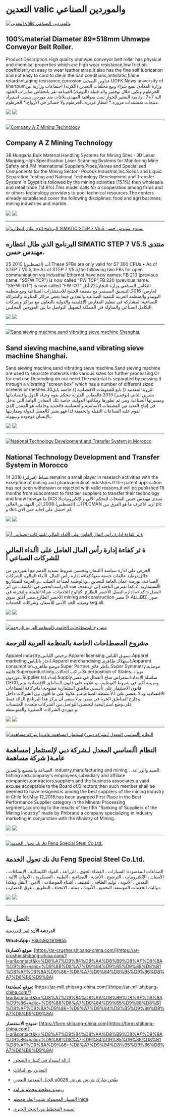 # التعدين valic والموردين الصناعي

<a href="https://swt.shibang-china.com/?l=ar&img&k=%D8%A7%D9%84%D8%AA%D8%B9%D8%AF%D9%8A%D9%86+valic+%D9%88%D8%A7%D9%84%D9%85%D9%88%D8%B1%D8%AF%D9%8A%D9%86+%D8%A7%D9%84%D8%B5%D9%86%D8%A7%D8%B9%D9%8A" target="_blank">![التعدين valic والموردين الصناعي](http://static.shibang-china.com/all-800x300/1264.jpg)</a>

## 100%material Diameter 89*518mm Uhmwpe Conveyor Belt Roller.
Product Description.High quality uhmwpe conveyor belt roller has physical and chemical properties which are high wear resistance,low friction coefficient,not easy to wear leather strap.It also has the fine self lubrication and not easy to card to die in the bad conditions,antistatic,flame retardant,aging resistance,corrosion.عناوين الصحف UOFK News university of khartoumوزارة المعادن تمنع شراء وبيع مخلفات التعدين (الكرته) اجتماعات وزارية بين الخرطوم وبكين خلال نوفمبر والد قتيلة (البوتيك).الصناعة تقر بانخفاض صادرات الجلود الية 7+7 : رئاسة البشير للحوار تمت بموافقة المهدي.بلاغات ضد موردين بسبب استيراد منتجات بمستندات مزورة.* أمطار غزيرة بالخرطوم ولا خسائر في الأرواح.* الخرطوم.


<a href="https://whatsapp.shibangsoft.com/WhatsApp.php" target="_blank" title="WhatsApp">![](http://static.shibang-china.com/icon/whatsapp.png)</a> <a href="https://swt.shibang-china.com/?l=ar&icon&k=%D8%A7%D9%84%D8%AA%D8%B9%D8%AF%D9%8A%D9%86+valic+%D9%88%D8%A7%D9%84%D9%85%D9%88%D8%B1%D8%AF%D9%8A%D9%86+%D8%A7%D9%84%D8%B5%D9%86%D8%A7%D8%B9%D9%8A" target="_blank">![](http://static.shibang-china.com/icon/chat-ar.png)</a>

---

<a href="https://swt.shibang-china.com/?l=ar&img&k=%D8%A7%D9%84%D8%AA%D8%B9%D8%AF%D9%8A%D9%86+valic+%D9%88%D8%A7%D9%84%D9%85%D9%88%D8%B1%D8%AF%D9%8A%D9%86+%D8%A7%D9%84%D8%B5%D9%86%D8%A7%D8%B9%D9%8A" target="_blank">![Company A Z Mining Technology](http://static.shibang-china.com/all-800x300/1049.jpg)</a>

## Company A Z Mining Technology
3B Hungaria,Bulk Material Handling Systems for Mining Sites &middot; 3D Laser Mapping,High Specification Laser Scanning Systems for Monitoring Mine Safety and.PM International Suppliers,Pipes,Valves and Specialised Components for the Mining Sector &middot; Pocock Industrial,Inc.Solids and Liquid Separation Testing and.National Technology Development and Transfer System in EgyptIt is followed by the mining activities (15.1%) then wholesale and retail trade (14.9%).This model calls for a cooperation among firms and or others technology providers to pool technical resources.The centers already established cover the following disciplines: food and agri business; mining industries and marble.


<a href="https://whatsapp.shibangsoft.com/WhatsApp.php" target="_blank" title="WhatsApp">![](http://static.shibang-china.com/icon/whatsapp.png)</a> <a href="https://swt.shibang-china.com/?l=ar&icon&k=%D8%A7%D9%84%D8%AA%D8%B9%D8%AF%D9%8A%D9%86+valic+%D9%88%D8%A7%D9%84%D9%85%D9%88%D8%B1%D8%AF%D9%8A%D9%86+%D8%A7%D9%84%D8%B5%D9%86%D8%A7%D8%B9%D9%8A" target="_blank">![](http://static.shibang-china.com/icon/chat-ar.png)</a>

---

<a href="https://swt.shibang-china.com/?l=ar&img&k=%D8%A7%D9%84%D8%AA%D8%B9%D8%AF%D9%8A%D9%86+valic+%D9%88%D8%A7%D9%84%D9%85%D9%88%D8%B1%D8%AF%D9%8A%D9%86+%D8%A7%D9%84%D8%B5%D9%86%D8%A7%D8%B9%D9%8A" target="_blank">![البرنامج الذي طال انتظاره SIMATIC STEP 7 V5.5 منتدى مهندس حسن.](http://static.shibang-china.com/all-800x300/296.jpg)</a>

## البرنامج الذي طال انتظاره SIMATIC STEP 7 V5.5 منتدى مهندس حسن.
25 آب (أغسطس) 2010.These SFBs are only valid for S7 300 CPUs.• As of STEP 7 V5.5,the.As of STEP 7 V5.5,the following two FBs for open communication via Industrial Ethernet have new names: FB 210 (previous name: &quot;S5FW TCP&quot;) is now called &quot;FW TCP&quot;,FB 220 (previous name: &quot;S5FW IOT&quot;) is now called &quot;FW IOT&quot;.التكامل الصناعي وزارة التجارة22 آذار (مارس) 2016.التنسيق المستمر مع منظمة الخليج للاستشارات الصناعية ومع منظمة اليونيدو والمنظمة العربية للتنمية الصناعية والتعدين فيما يخص مراكز المناولة والشراكة الصناعية.المشاركة في تنظيم المعارض الإقليمية والدولية بالتعاون مع مراكز وشركات التكامل الصناعي والمناولة في المملكة لتسهيل التواصل ما بين الموردين المحليين.


<a href="https://whatsapp.shibangsoft.com/WhatsApp.php" target="_blank" title="WhatsApp">![](http://static.shibang-china.com/icon/whatsapp.png)</a> <a href="https://swt.shibang-china.com/?l=ar&icon&k=%D8%A7%D9%84%D8%AA%D8%B9%D8%AF%D9%8A%D9%86+valic+%D9%88%D8%A7%D9%84%D9%85%D9%88%D8%B1%D8%AF%D9%8A%D9%86+%D8%A7%D9%84%D8%B5%D9%86%D8%A7%D8%B9%D9%8A" target="_blank">![](http://static.shibang-china.com/icon/chat-ar.png)</a>

---

<a href="https://swt.shibang-china.com/?l=ar&img&k=%D8%A7%D9%84%D8%AA%D8%B9%D8%AF%D9%8A%D9%86+valic+%D9%88%D8%A7%D9%84%D9%85%D9%88%D8%B1%D8%AF%D9%8A%D9%86+%D8%A7%D9%84%D8%B5%D9%86%D8%A7%D8%B9%D9%8A" target="_blank">![Sand sieving machine,sand vibrating sieve machine Shanghai.](http://static.shibang-china.com/all-800x300/1414.jpg)</a>

## Sand sieving machine,sand vibrating sieve machine Shanghai.
Sand sieving machine,sand vibrating sieve machine.Sand sieving machine are used to separate materials into various sizes for further processing.Or for end use.Depending on our need.The material is separated by passing it through a vibrating &quot;screen box&quot; which has a number of different sized screens,or meshes.الثروة المعدنية (( تابع للمقومات الاقتصادية )) جامعة بابل30 تشرين الثاني (نوفمبر) 2013.فالمعادن الفلزية تتحكم بقوة وحياة الدول واقتصادياتها ومسيرتها الصناعية ومن ثم تطورها ومكانتها الدولية، خاصة تلك المعادن الهامة التي تدخل في إنتاج العديد من المصنعات الأساسية والحساسة.فالحديد وخاماته هو المعدن الذي تقوم عليه الصناعات الثقيلة والخفيفة لذا فهو يعتبر كالعضل للدولة ومقارنتها بالإنسان.فوجوده وسهولة.


<a href="https://whatsapp.shibangsoft.com/WhatsApp.php" target="_blank" title="WhatsApp">![](http://static.shibang-china.com/icon/whatsapp.png)</a> <a href="https://swt.shibang-china.com/?l=ar&icon&k=%D8%A7%D9%84%D8%AA%D8%B9%D8%AF%D9%8A%D9%86+valic+%D9%88%D8%A7%D9%84%D9%85%D9%88%D8%B1%D8%AF%D9%8A%D9%86+%D8%A7%D9%84%D8%B5%D9%86%D8%A7%D8%B9%D9%8A" target="_blank">![](http://static.shibang-china.com/icon/chat-ar.png)</a>

---

<a href="https://swt.shibang-china.com/?l=ar&img&k=%D8%A7%D9%84%D8%AA%D8%B9%D8%AF%D9%8A%D9%86+valic+%D9%88%D8%A7%D9%84%D9%85%D9%88%D8%B1%D8%AF%D9%8A%D9%86+%D8%A7%D9%84%D8%B5%D9%86%D8%A7%D8%B9%D9%8A" target="_blank">![National Technology Development and Transfer System in Morocco](http://static.shibang-china.com/all-800x300/838.jpg)</a>

## National Technology Development and Transfer System in Morocco
14 شباط (فبراير) 2018.remains a small player in research activities with the exception of mining and pharmaceutical industries.If the patent application has not been withdrawn or rejected with valid reasons,it will be published 18 months from.subcontract to first tier suppliers,to transfer their technology and know how.ما هو DCS منتدى مهندس حسن الشحات للتحكم الآلي والإلكترونيات3 آب (أغسطس) 2008.الى المهندس الغالى PLCMAN اريد اناعرف ما هو الفرق بين plc و dcs لم احصل على اجابة حتى الان.


<a href="https://whatsapp.shibangsoft.com/WhatsApp.php" target="_blank" title="WhatsApp">![](http://static.shibang-china.com/icon/whatsapp.png)</a> <a href="https://swt.shibang-china.com/?l=ar&icon&k=%D8%A7%D9%84%D8%AA%D8%B9%D8%AF%D9%8A%D9%86+valic+%D9%88%D8%A7%D9%84%D9%85%D9%88%D8%B1%D8%AF%D9%8A%D9%86+%D8%A7%D9%84%D8%B5%D9%86%D8%A7%D8%B9%D9%8A" target="_blank">![](http://static.shibang-china.com/icon/chat-ar.png)</a>

---

<a href="https://swt.shibang-china.com/?l=ar&img&k=%D8%A7%D9%84%D8%AA%D8%B9%D8%AF%D9%8A%D9%86+valic+%D9%88%D8%A7%D9%84%D9%85%D9%88%D8%B1%D8%AF%D9%8A%D9%86+%D8%A7%D9%84%D8%B5%D9%86%D8%A7%D8%B9%D9%8A" target="_blank">![ة ثر كفاءة إدارة رأس المال العامل على األداء المالي للشركات الصناعي أ](http://static.shibang-china.com/all-800x300/1486.jpg)</a>

## ة ثر كفاءة إدارة رأس المال العامل على األداء المالي للشركات الصناعي أ
الحرص على ادارة سياسة االئتمان وتحسين شروط تسديد الذمم مع الموردين من خالل.توطيد عالقات حسنة معها.كفاءة إدارة رأس المال، األداء المالي، الشركات الصناعية، بورصة عمان.العامة للتعدين ،.و.الوطنية لصناعة الصلب ،.و.العربية للمشاريع األستثمارية. 2.كما تفترض الباحثه إلى أن.هدف هذه الدراسة.انحصر.في الكشف.عن أثر كفاءة إدارة.البصل الأخضر الطازج. كتالوج الخدمات، شراء الجملة والتجزئة في s.البصل الأخضر الطازج.مصر أغلق سوق mining and construction مصر ▻ ALL.BIZ صور، وصف، الحد الأدنى للأسعار، وشركات الخدمات seg.all.


<a href="https://whatsapp.shibangsoft.com/WhatsApp.php" target="_blank" title="WhatsApp">![](http://static.shibang-china.com/icon/whatsapp.png)</a> <a href="https://swt.shibang-china.com/?l=ar&icon&k=%D8%A7%D9%84%D8%AA%D8%B9%D8%AF%D9%8A%D9%86+valic+%D9%88%D8%A7%D9%84%D9%85%D9%88%D8%B1%D8%AF%D9%8A%D9%86+%D8%A7%D9%84%D8%B5%D9%86%D8%A7%D8%B9%D9%8A" target="_blank">![](http://static.shibang-china.com/icon/chat-ar.png)</a>

---

<a href="https://swt.shibang-china.com/?l=ar&img&k=%D8%A7%D9%84%D8%AA%D8%B9%D8%AF%D9%8A%D9%86+valic+%D9%88%D8%A7%D9%84%D9%85%D9%88%D8%B1%D8%AF%D9%8A%D9%86+%D8%A7%D9%84%D8%B5%D9%86%D8%A7%D8%B9%D9%8A" target="_blank">![ﻣﺷروع اﻟﻣﺻطﻠﺣﺎت اﻟﺧﺎﺻﺔ ﺑﺎﻟﻣﻧظﻣﺔ اﻟﻌرﺑﻳﺔ ﻟﻠﺗرﺟﻣﺔ](http://static.shibang-china.com/all-800x300/1095.jpg)</a>

## ﻣﺷروع اﻟﻣﺻطﻠﺣﺎت اﻟﺧﺎﺻﺔ ﺑﺎﻟﻣﻧظﻣﺔ اﻟﻌرﺑﻳﺔ ﻟﻠﺗرﺟﻣﺔ
Apparel industry.ﺗرﺧﻳص اﻟﻠﺑﺎس.Apparel licensing.ﺗﺳوﻳق اﻟﻠﺑﺎس.Apparel marketing.اﺗﺟﺎر ﺑﺎﻟﻠﺑﺎس.Apparel merchandising.اﺳﺗﻬﻼك ظﺎﻫري.Apparent consumption.ﻣوﺿﻊ ظﺎﻫري.Super Partner.ﺗﻧﺎظر ﻓﺎﺋق.Super Symmetry.ﻣوﺻﻠﻳﺔ ﻓﺎﺋﻘﺔ.Superconductivity.ﺗراﻛب اﻟﺣﺎﻻت.Superposition of States.ﻣزوﱢد. .ﻣوردون.Supplier (s).إﻣداد.Supply.ﺳﻠﺳﻠﺔ اﻹﻣداد.استعراض مناخ األعمال في مصر OECDﻭﻣﺮﻭﻧﺔ ﺃﻛﺒﺮ ﻓﻲ ﺷﺮﻭﻁ ﺍﻟﺘﻮﻅﻴﻒ،.ﻭ.ﻋﻼﻭﺓ ﻋﻠﻰ ﻗﺎﻧﻮﻥ ﺍﻟﻤﻨﺎﻁﻖ ﺍﻻﻗﺘﺼﺎﺩﻳﺔ ﻳﻨﺺ ﻗﺎﻧﻮﻥ ﺍﻻﺳﺘﺜﻤﺎﺭ ﻋﻠﻰ ﺗﺄﺳﻴﺲ ﻣﻨﺎﻁﻖ ﺍﺳﺘﺜﻤﺎﺭﻳﺔ ﻣﻔﺘﻮﺣﺔ.ﺃﻣﺎﻡ.ﻛﺎﻓﺔ ﺍﻟﻘﻄﺎﻋﺎﺕ ﺍﻻﻗﺘﺼﺎﺩﻳﺔ.ﻭ،.ﻻ ﺗﻘﺘﺼﺮ.ﻋﻠﻰ ﺍ.ﻷ.ﻧﺸﻄﺔ.ﺍﻟﺼﻨﺎﻋﻴ.ﺔ.ﻭ.ﻋﻼﻭﺓ ﻋﻠﻰ ﻣﺎ.ﺃﻗﻮﻯ ﺑﻴﻦ ﺍﻟﺸﺮﻛﺎﺕ.ﺩﺍﺧﻞ ﻭﺧﺎﺭﺝ ﺍﻟﻤﻨﺎﻁﻖ ﺍﻟﺤﺮﺓ ﻓﻲ ﻣﺼﺮ، ﻭ.ﻻ ﻳﻨﺒﻐﻲ ﺃﻥ ﻳﺮﻛﺰ ﻫﺬﺍ ﺍﻟﺒﺮﻧﺎﻣﺞ ﺍﻟﺮﺍﺋﺪ ﻓﻘﻂ ﻋﻠﻰ.ﻭﺿﻊ.ﺍﺳﺘﺮﺍﺗﻴﺠﻴﺔ ﻟﺘﺤﺴﻴﻦ.ﺍﻟﺘﻮﺍﺻﻞ.ﺑﻴﻦ ﺍﻟﺸﺮﻛﺎﺕ ﻣﺘﻌﺪﺩﺓ ﺍﻟﺠﻨﺴﻴﺎﺕ ﻭ.ﻣﻮﺭﺩﻱ.ﺍﻟﺸﺮﻛﺎﺕ ﺍﻟﺼﻐﻴﺮﺓ ﻭﺍﻟﻤﺘﻮﺳﻄﺔ.


<a href="https://whatsapp.shibangsoft.com/WhatsApp.php" target="_blank" title="WhatsApp">![](http://static.shibang-china.com/icon/whatsapp.png)</a> <a href="https://swt.shibang-china.com/?l=ar&icon&k=%D8%A7%D9%84%D8%AA%D8%B9%D8%AF%D9%8A%D9%86+valic+%D9%88%D8%A7%D9%84%D9%85%D9%88%D8%B1%D8%AF%D9%8A%D9%86+%D8%A7%D9%84%D8%B5%D9%86%D8%A7%D8%B9%D9%8A" target="_blank">![](http://static.shibang-china.com/icon/chat-ar.png)</a>

---

<a href="https://swt.shibang-china.com/?l=ar&img&k=%D8%A7%D9%84%D8%AA%D8%B9%D8%AF%D9%8A%D9%86+valic+%D9%88%D8%A7%D9%84%D9%85%D9%88%D8%B1%D8%AF%D9%8A%D9%86+%D8%A7%D9%84%D8%B5%D9%86%D8%A7%D8%B9%D9%8A" target="_blank">![النظام األساسي المعدل لـشركة دبي لإلستثمار )مساهمة عامـة( شركة مساهمة](http://static.shibang-china.com/all-800x300/1449.jpg)</a>

## النظام األساسي المعدل لـشركة دبي لإلستثمار )مساهمة عامـة( شركة مساهمة
الصناعة والتصنيع والتعدين. industry,manufacturing and mining;. .الصيد والزراعة. fishing and.company&#39;s employees,subsidiary and affiliate companies,contractors,suppliers and the business associates.a valid excuse acceptable to the Board of.Directors,then such member shall be deemed to have resigned.is among the best suppliers of the mining industry in Chile for.May 12,2016.has been awarded First Place in the Best Performance Supplier category in the Mineral Processing segment,according to the results of the fifth &quot;Ranking of Suppliers of the Mining Industry&quot; made by Phibrand a company specializing in industry marketing in conjunction with the Ministry of Mining.


<a href="https://whatsapp.shibangsoft.com/WhatsApp.php" target="_blank" title="WhatsApp">![](http://static.shibang-china.com/icon/whatsapp.png)</a> <a href="https://swt.shibang-china.com/?l=ar&icon&k=%D8%A7%D9%84%D8%AA%D8%B9%D8%AF%D9%8A%D9%86+valic+%D9%88%D8%A7%D9%84%D9%85%D9%88%D8%B1%D8%AF%D9%8A%D9%86+%D8%A7%D9%84%D8%B5%D9%86%D8%A7%D8%B9%D9%8A" target="_blank">![](http://static.shibang-china.com/icon/chat-ar.png)</a>

---

<a href="https://swt.shibang-china.com/?l=ar&img&k=%D8%A7%D9%84%D8%AA%D8%B9%D8%AF%D9%8A%D9%86+valic+%D9%88%D8%A7%D9%84%D9%85%D9%88%D8%B1%D8%AF%D9%8A%D9%86+%D8%A7%D9%84%D8%B5%D9%86%D8%A7%D8%B9%D9%8A" target="_blank">![نك تحول الخدمة Ju Feng Special Steel Co.Ltd.](http://static.shibang-china.com/all-800x300/1387.jpg)</a>

## نك تحول الخدمة Ju Feng Special Steel Co.Ltd.
الصناعات المقصودة: السيارات ، الفضاء الجوي ، الزراعة ، المواد الكيميائية ، الإنشاءات ، الأسنان ، الإلكترونيات ، الترشيح ، الأغذية ، الصناعية ، الطبية ، العسكرية ، الأدوات الآلية ، التعدين ، الأدوية ، توليد الطاقة ، التغليف ، أشباه الموصلات ، الأمن ، النقل.وهكذا دواليك.الخدمات الموسعة: التجميع ، الأنودة ، مملة ، الانحناء ، التطويق ، غرق المضارب.

<a href="https://whatsapp.shibangsoft.com/WhatsApp.php" target="_blank" title="WhatsApp">![](http://static.shibang-china.com/icon/whatsapp.png)</a> <a href="https://swt.shibang-china.com/?l=ar&icon&k=%D8%A7%D9%84%D8%AA%D8%B9%D8%AF%D9%8A%D9%86+valic+%D9%88%D8%A7%D9%84%D9%85%D9%88%D8%B1%D8%AF%D9%8A%D9%86+%D8%A7%D9%84%D8%B5%D9%86%D8%A7%D8%B9%D9%8A" target="_blank">![](http://static.shibang-china.com/icon/chat-ar.png)</a>

---
## اتصل بنا:

**الدردشة الآن:** [انقر للدردشة](https://swt.shibang-china.com?l=ar&contact&k=%D8%A7%D9%84%D8%AA%D8%B9%D8%AF%D9%8A%D9%86+valic+%D9%88%D8%A7%D9%84%D9%85%D9%88%D8%B1%D8%AF%D9%8A%D9%86+%D8%A7%D9%84%D8%B5%D9%86%D8%A7%D8%B9%D9%8A)

**WhatsApp:**  [+8613621919955](https://whatsapp.shibangsoft.com/WhatsApp.php)

**موقع (كسارة):** [https://ar-crusher.shibang-china.com/](https://ar-crusher.shibang-china.com/?l=ar&contact&k=%D8%A7%D9%84%D8%AA%D8%B9%D8%AF%D9%8A%D9%86+valic+%D9%88%D8%A7%D9%84%D9%85%D9%88%D8%B1%D8%AF%D9%8A%D9%86+%D8%A7%D9%84%D8%B5%D9%86%D8%A7%D8%B9%D9%8A)

**موقع (مطحنة):** [https://ar-mill.shibang-china.com/](https://ar-mill.shibang-china.com/?l=ar&contact&k=%D8%A7%D9%84%D8%AA%D8%B9%D8%AF%D9%8A%D9%86+valic+%D9%88%D8%A7%D9%84%D9%85%D9%88%D8%B1%D8%AF%D9%8A%D9%86+%D8%A7%D9%84%D8%B5%D9%86%D8%A7%D8%B9%D9%8A)

**نموذج الاستفسار:** [https://form.shibang-china.com](https://form.shibang-china.com?l=ar&contact&k=%D8%A7%D9%84%D8%AA%D8%B9%D8%AF%D9%8A%D9%86+valic+%D9%88%D8%A7%D9%84%D9%85%D9%88%D8%B1%D8%AF%D9%8A%D9%86+%D8%A7%D9%84%D8%B5%D9%86%D8%A7%D8%B9%D9%8A)

* [إزالة انسداد في كسارة الصخور](../29/%D8%A5%D8%B2%D8%A7%D9%84%D8%A9%20%D8%A7%D9%86%D8%B3%D8%AF%D8%A7%D8%AF%20%D9%81%D9%8A%20%D9%83%D8%B3%D8%A7%D8%B1%D8%A9%20%D8%A7%D9%84%D8%B5%D8%AE%D9%88%D8%B1.md)

* [التعدين بيع النباتات](../29/%D8%A7%D9%84%D8%AA%D8%B9%D8%AF%D9%8A%D9%86%20%D8%A8%D9%8A%D8%B9%20%D8%A7%D9%84%D9%86%D8%A8%D8%A7%D8%AA%D8%A7%D8%AA.md)

* [الجبل المعدنية التعدين u0026 طحن شارك ش ش ش ش](../28/%D8%A7%D9%84%D8%AC%D8%A8%D9%84%20%D8%A7%D9%84%D9%85%D8%B9%D8%AF%D9%86%D9%8A%D8%A9%20%D8%A7%D9%84%D8%AA%D8%B9%D8%AF%D9%8A%D9%86%20u0026%20%D8%B7%D8%AD%D9%86%20%D8%B4%D8%A7%D8%B1%D9%83%20%D8%B4%20%D8%B4%20%D8%B4%20%D8%B4.md)

* [ريموند مطحنة محطم غرامة](../28/%D8%B1%D9%8A%D9%85%D9%88%D9%86%D8%AF%20%D9%85%D8%B7%D8%AD%D9%86%D8%A9%20%D9%85%D8%AD%D8%B7%D9%85%20%D8%BA%D8%B1%D8%A7%D9%85%D8%A9.md)

* [المسار المحمولة شنت الفك محطم inida](../30/%D8%A7%D9%84%D9%85%D8%B3%D8%A7%D8%B1%20%D8%A7%D9%84%D9%85%D8%AD%D9%85%D9%88%D9%84%D8%A9%20%D8%B4%D9%86%D8%AA%20%D8%A7%D9%84%D9%81%D9%83%20%D9%85%D8%AD%D8%B7%D9%85%20inida.md)

* [تسمية المخطط من الحجر الجيري](../30/%D8%AA%D8%B3%D9%85%D9%8A%D8%A9%20%D8%A7%D9%84%D9%85%D8%AE%D8%B7%D8%B7%20%D9%85%D9%86%20%D8%A7%D9%84%D8%AD%D8%AC%D8%B1%20%D8%A7%D9%84%D8%AC%D9%8A%D8%B1%D9%8A.md)